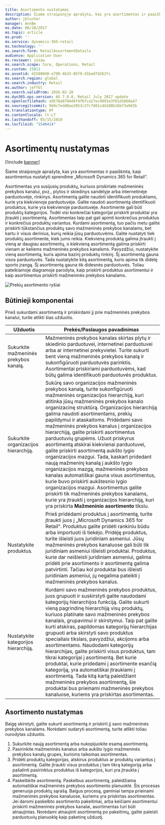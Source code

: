 ```yaml
---
title: Asortimento nustatymas
description: Šiame straipsnyje aprašyta, kas yra asortimentas ir paaiškinta, kaip asortimentus nustatyti sprendime „Microsoft Dynamics 365 for Retail“.
author: jblucher
manager: AnnBe
ms.date: 06/20/2017
ms.topic: article
ms.prod: ''
ms.service: dynamics-365-retail
ms.technology: ''
ms.search.form: RetailAssortmentDetails
audience: Application User
ms.reviewer: josaw
ms.search.scope: Core, Operations, Retail
ms.custom: 15811
ms.assetid: d2580048-e798-4b33-85f9-d1bad7d262fc
ms.search.region: global
ms.search.industry: Retail
ms.author: jeffbl
ms.search.validFrom: 2016-02-28
ms.dyn365.ops.version: AX 7.0.0, Retail July 2017 update
ms.openlocfilehash: a9578a0784d4f4fbfca27ec4093a3f61d1068a47
ms.sourcegitcommit: 9d4c7edd0ae2053c37c7d81cdd180b16bf3a9d3b
ms.translationtype: HT
ms.contentlocale: lt-LT
ms.lasthandoff: 05/15/2019
ms.locfileid: "1546414"
---
```

# <a name="set-up-assortments"></a>Asortimentų nustatymas

[!include [banner](includes/banner.md)]

Šiame straipsnyje aprašyta, kas yra asortimentas ir paaiškinta, kaip asortimentus nustatyti sprendime „Microsoft Dynamics 365 for Retail“.

Asortimentas yra susijusių produktų, kuriuos priskiriate mažmeninės prekybos kanalui, pvz., plytos ir skiedinys sandėlyje arba internetinėje parduotuvėje, rinkinys. Asortimentą galite naudoti identifikuoti produktams, kurie yra kiekvienoje parduotuvėje. Galite naudoti asortimentą identifikuoti produktus, kurie yra kiekvienoje parduotuvėje. Asortimente gali būti produktų kategorijos. Todėl visi konkrečiai kategorijai priskirti produktai yra įtraukti į asortimentą. Asortimentas taip pat gali apimti konkrečius produktus ir konkrečius produktų variantus. Kurdami asortimentą, tuo pačiu metu galite priskirti tūkstančius produktų savo mažmeninės prekybos kanalams, bet kartu ir visus derinius, kurių reikia jūsų parduotuvėms. Galite nustatyti tiek produktų asortimente, kiek jums reikia. Kiekvieną produktą galima įtraukti į vieną ar daugiau asortimentų, o kiekvieną asortimentą galima priskirti vienam ar keliems mažmeninės prekybos kanalsms. Pavyzdžiui, nustatykite vieną asortimentą, kuris apima bazinį produktų rinkinį. Šį asortimentą gauna visos parduotuvės. Tada nustatykite kitą asortimentą, kuris apima tik didelę sporto įrangą. Šį asortimentą gauna tik didesnės parduotuvės. Toliau pateikiamoje diagramoje parodyta, kaip priskirti produktus asortimentui ir kaip asortimentus priskirti mažmeninės prekybos kanalams.

![Prekių asortimento ryšiai](./media/assortments_relationship.gif)

## <a name="prerequisites"></a>Būtinieji komponentai

Prieš sukurdami asortimentą ir priskirdami jį prie mažmeninės prekybos kanalui, turite atlikti šias užduotis.

| Užduotis                              | Prekės/Paslaugos pavadinimas |
|-----------------------------------|-------------|
| Sukurkite mažmeninės prekybos kanalą.          | Mažmeninės prekybos kanalas skirtas plytų ir skiedinio parduotuvei, internetinei parduotuvei arba ar internetinei prekyvietei. Turite sukurti bent vieną mažmeninės prekybos kanalą ir sukonfigūruoti parduotuvės parinktis. Asortimentai priskiriami parduotuvėms, kad būtų galima identifikuoti parduotuvės produktus. |
| Sukurkite organizacijos hierarchiją. | Sukūrę savo organizacijos mažmeninės prekybos kanalą, turite sukonfigūruoti mažmeninės organizacijos hierarchiją, kuri atitinka jūsų mažmeninės prekybos kanalo organizacinę struktūrą. Organizacijos hierarchiją galima naudoti asortimentams, prekių papildymui ir ataskaitoms. Pridėdami savo mažmeninės prekybos kanalus į organizacijos hierarchiją, galite priskirti asortimentus parduotuvių grupėms. Užuot priskyrus asortimentą atskirai kiekvienai parduotuvei, galite priskirti asortimentą aukšto lygio organizacijos mazgui. Tada, kaskart pridedant naują mažmeninį kanalą į aukšto lygio organizacijos mazgą, mažmeninės prekybos kanalas automatiškai gauna visus asortimentus, kurie buvo priskirti aukštesnio lygio organizacijos mazgui. Asortimentus galite priskirti tik mažmeninės prekybos kanalams, kurie yra įtraukti į organizacijos hierarchiją, kuri yra priskirta **Mažmeninio asortimento** tikslu. |
| Nustatykite produktus.                  | Prieš pridėdami produktus į asortimentą, turite įtraukti juos į „Microsoft Dynamics 365 for Retail“. Produktus galite pridėti rankiniu būdu arba importuoti iš tiekėjo. Pridėję produktus, turite išleisti juos juridiniam asmeniui. Jūsų mažmeninės prekybos kanaluose gali būti tik juridiniam asmeniui išleisti produktai. Produktus, kurie dar neišleisti juridiniam asmeniui, galima pridėti prie asortimento ir asortimentą galima patvirtinti. Tačiau kol produktai bus išleisti juridiniam asmeniui, jų negalima pateikti į mažmeninės prekybos kanalus. |
| Nustatykite kategorijos hierarchiją.      | Kurdami savo mažmeninės prekybos produktus, juos grupuoti ir suskirstyti galite naudodami kategorijų hierarchijos funkciją. Galite sukurti vieną pagrindinę hierarchiją visų produktų, kuriuos platinate savo mažmeninės prekybos kanalais, grupavimui ir skirstymui. Taip pat galite kurti atskiras, papildomas kategorijų hierarchijas grupuoti arba skirstyti savo produktus specialiais tikslais, pavyzdžiui, akcijoms arba asortimentams. Naudodami kategorijų hierarchijas, galite priskirti visus produktus, tam tikrai kategorijai į asortimentą. Bet kurie produktai, kurie pridedami į asortimente esančią kategoriją, yra automatiškai įtraukiami į asortimentą. Tada kitą kartą paleidžiant mažmeninės prekybos asortimentą, šie produktai bus prieinami mažmeninės prekybos kanaluose, kuriems yra priskirtas asortimentas. |

## <a name="setting-up-an-assortment"></a>Asortimento nustatymas

Baigę skirstyti, galite sukurti asortimentą ir priskirti jį savo mažmeninės prekybos kanalams. Norėdami sudaryti asortimentą, turite atlikti toliau nurodytas užduotis.

1. Sukurkite naują asortimentą arba nukopijuokite esamą asortimentą.
2. Pasirinkite mažmeninės kanalus arba aukšto lygio mažmeninės prekybos kanalų grupes, kurioms taikomas asortimentas.
3. Pridėti produktų kategorijas, atskirus produktus ar produktų variantus į asortimentą. Galite įtraukti visus produktus į tam tikrą kategoriją arba pašalinti pasirinktus produktus iš kategorijos, kuri yra įtraukta į asortimentą.
4. Paskelbkite asortimentą. Paskelbus asortimentą, paleidžiama automatiškai mažmeninės prekybos asortimento planuoklė. Šis procesas generuoja produktų sąrašą. Baigus procesą, gaminiai tampa prieinami mažmeninės prekybos kanaluose, kuriems yra priskirtas asortimentas. Jei daromi paskelbto asortimento pakeitimai, arba keičiami asortimentui priskirti mažmeninės prekybos kanalai, asortimentas turi būti atnaujintas. Norėdami atnaujinti asortimentą po pakeitimų, galite paleisti parduotuvių planuoklę kaip paketinę užduotį.
